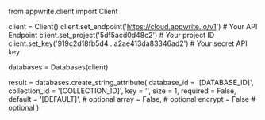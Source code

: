 from appwrite.client import Client

client = Client()
client.set_endpoint('https://cloud.appwrite.io/v1') # Your API Endpoint
client.set_project('5df5acd0d48c2') # Your project ID
client.set_key('919c2d18fb5d4...a2ae413da83346ad2') # Your secret API key

databases = Databases(client)

result = databases.create_string_attribute(
    database_id = '[DATABASE_ID]',
    collection_id = '[COLLECTION_ID]',
    key = '',
    size = 1,
    required = False,
    default = '[DEFAULT]', # optional
    array = False, # optional
    encrypt = False # optional
)
